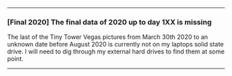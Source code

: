 ***

### [Final 2020] The final data of 2020 up to day 1XX is missing

The last of the Tiny Tower Vegas pictures from March 30th 2020 to an unknown date before August 2020 is currently not on my laptops solid state drive. I will need to dig through my external hard drives to find them at some point.

***
